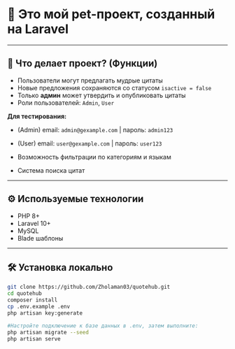# 💬 Это мой pet-проект, созданный на Laravel

---

## 🚀 Что делает проект? (Функции)

- Пользователи могут предлагать мудрые цитаты
- Новые предложения сохраняются со статусом `isactive = false`
- Только **админ** может утвердить и опубликовать цитаты
- Роли пользователей: `Admin`, `User`

**Для тестирования:**

- (Admin) email: `admin@gexample.com` | пароль: `admin123`  
- (User) email: `user@gexample.com` | пароль: `user123`

- Возможность фильтрации по категориям и языкам
- Система поиска цитат

---

## ⚙️ Используемые технологии

- PHP 8+
- Laravel 10+
- MySQL
- Blade шаблоны

---

## 🛠️ Установка локально

```bash
git clone https://github.com/Zholaman03/quotehub.git
cd quotehub
composer install
cp .env.example .env
php artisan key:generate

#Настройте подключение к базе данных в .env, затем выполните:
php artisan migrate --seed
php artisan serve